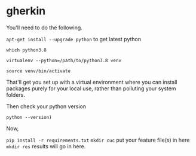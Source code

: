 # gherkin

You'll need to do the following.

`apt-get install --upgrade python` to get latest python

`which python3.8`

`virtualenv --python=/path/to/python3.8 venv`

`source venv/bin/activate`

That'll get you set up with a virtual environment where you can install packages purely for your local use, rather than polluting your system folders.

Then check your python version

`python --version)`

Now,

`pip install -r requirements.txt`
`mkdir cuc` put your feature file(s) in here
`mkdir res` results will go in here.

